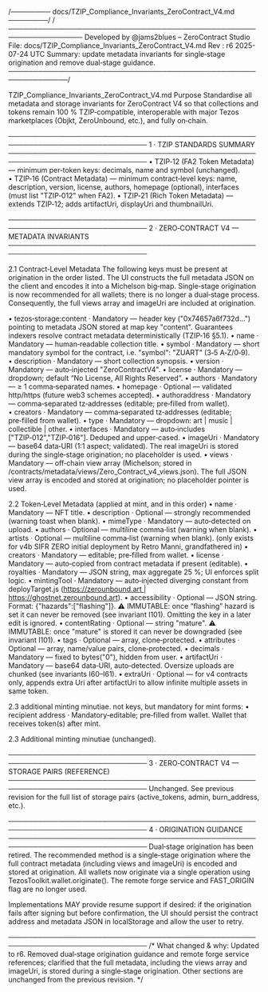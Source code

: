 /──────── docs/TZIP_Compliance_Invariants_ZeroContract_V4.md ────────/
/─────────────────────────────────────────────────────────────────
Developed by @jams2blues – ZeroContract Studio
File: docs/TZIP_Compliance_Invariants_ZeroContract_V4.md
Rev : r6 2025-07-24 UTC
Summary: update metadata invariants for single‑stage origination and remove dual‑stage guidance.
──────────────────────────────────────────────────────────────/

TZIP_Compliance_Invariants_ZeroContract_V4.md
Purpose
Standardise all metadata and storage invariants for ZeroContract V4 so that
collections and tokens remain 100 % TZIP‑compatible, interoperable with major
Tezos marketplaces (Objkt, ZeroUnbound, etc.), and fully on‑chain.

──────────────────────────────────────────────────────────────────────────────
1 · TZIP STANDARDS SUMMARY
──────────────────────────────────────────────────────────────────────────────
• TZIP‑12 (FA2 Token Metadata) — minimum per‑token keys: decimals, name and symbol (unchanged).
• TZIP‑16 (Contract Metadata) — minimum contract‑level keys: name, description, version,
license, authors, homepage (optional), interfaces (must list "TZIP‑012" when FA2).
• TZIP‑21 (Rich Token Metadata) — extends TZIP‑12; adds artifactUri, displayUri and thumbnailUri.

──────────────────────────────────────────────────────────────────────────────
2 · ZERO‑CONTRACT V4 — METADATA INVARIANTS
──────────────────────────────────────────────────────────────────────────────

2.1 Contract‑Level Metadata
The following keys must be present at origination in the order listed. The UI
constructs the full metadata JSON on the client and encodes it into a Michelson
big‑map. Single‑stage origination is now recommended for all wallets; there is
no longer a dual‑stage process. Consequently, the full views array and
imageUri are included at origination.

• tezos‑storage:content · Mandatory — header key ("0x74657a6f732d…") pointing to
metadata JSON stored at map key "content". Guarantees indexers resolve
contract metadata deterministically (TZIP‑16 §5.1).
• name · Mandatory — human‑readable collection title.
• symbol · Mandatory — short mandatory symbol for the contract, i.e. "symbol": "ZUART"
(3‑5 A‑Z/0‑9).
• description · Mandatory — short collection synopsis.
• version · Mandatory — auto‑injected "ZeroContractV4".
• license · Mandatory — dropdown; default “No License, All Rights Reserved”.
• authors · Mandatory — ≥ 1 comma‑separated names.
• homepage · Optional — validated http/https (future web3 schemes accepted).
• authoraddress · Mandatory — comma‑separated tz‑addresses (editable; pre‑filled from wallet).
• creators · Mandatory — comma‑separated tz‑addresses (editable; pre‑filled from wallet).
• type · Mandatory — dropdown: art | music | collectible | other.
• interfaces · Mandatory — auto‑includes ["TZIP‑012","TZIP‑016"]. Deduped and upper‑cased.
• imageUri · Mandatory — base64 data‑URI (1:1 aspect; validated). The real imageUri
is stored during the single‑stage origination; no placeholder is used.
• views · Mandatory — off‑chain view array (Michelson; stored in
/contracts/metadata/views/Zero_Contract_v4_views.json). The full JSON view
array is encoded and stored at origination; no placeholder pointer is used.

2.2 Token‑Level Metadata (applied at mint, and in this order)
• name · Mandatory — NFT title.
• description · Optional — strongly recommended (warning toast when blank).
• mimeType · Mandatory — auto‑detected on upload.
• authors · Optional — multiline comma‑list (warning when blank).
• artists · Optional — multiline comma‑list (warning when blank). (only exists for v4b SIFR ZERO initial deployment by Retro Manni, grandfathered in)
• creators · Mandatory — editable; pre‑filled from wallet.
• license · Mandatory — auto‑copied from contract metadata if present (editable).
• royalties · Mandatory — JSON string, max aggregate 25 %; UI enforces split logic.
• mintingTool · Mandatory — auto‑injected diverging constant from deployTarget.js (https://zerounbound.art | https://ghostnet.zerounbound.art).
• accessibility · Optional — JSON string. Format: {"hazards":["flashing"]}. ⚠ IMMUTABLE: once “flashing” hazard is set it can never be removed (see invariant I101). Omitting the key in a later edit is ignored.
• contentRating · Optional — string "mature". ⚠ IMMUTABLE: once "mature" is stored it can never be downgraded (see invariant I101).
• tags · Optional — array, clone‑protected.
• attributes · Optional — array, name/value pairs, clone‑protected.
• decimals · Mandatory — fixed to bytes("0"), hidden from user.
• artifactUri · Mandatory — base64 data‑URI, auto‑detected. Oversize uploads are chunked (see invariants I60–I61).
• extraUri · Optional — for v4 contracts only, appends extra Uri after artifactUri to allow infinite multiple assets in same token.

2.3 additional minting minutiae. not keys, but mandatory for mint forms:
• recipient address · Mandatory‑editable; pre‑filled from wallet. Wallet that receives token(s) after mint.

2.3 Additional minting minutiae (unchanged).

──────────────────────────────────────────────────────────────────────────────
3 · ZERO‑CONTRACT V4 — STORAGE PAIRS (REFERENCE)
──────────────────────────────────────────────────────────────────────────────
Unchanged. See previous revision for the full list of storage pairs (active_tokens,
admin, burn_address, etc.).

──────────────────────────────────────────────────────────────────────────────
4 · ORIGINATION GUIDANCE
──────────────────────────────────────────────────────────────────────────────
Dual‑stage origination has been retired. The recommended method is a single‑stage
origination where the full contract metadata (including views and imageUri) is
encoded and stored at origination. All wallets now originate via a single
operation using TezosToolkit.wallet.originate(). The remote forge service and
FAST_ORIGIN flag are no longer used.

Implementations MAY provide resume support if desired: if the origination fails
after signing but before confirmation, the UI should persist the contract address
and metadata JSON in localStorage and allow the user to retry.

──────────────────────────────────────────────────────────────────────────────
/* What changed & why: Updated to r6. Removed dual‑stage origination guidance
and remote forge service references; clarified that the full metadata,
including the views array and imageUri, is stored during a single‑stage
origination. Other sections are unchanged from the previous revision. */